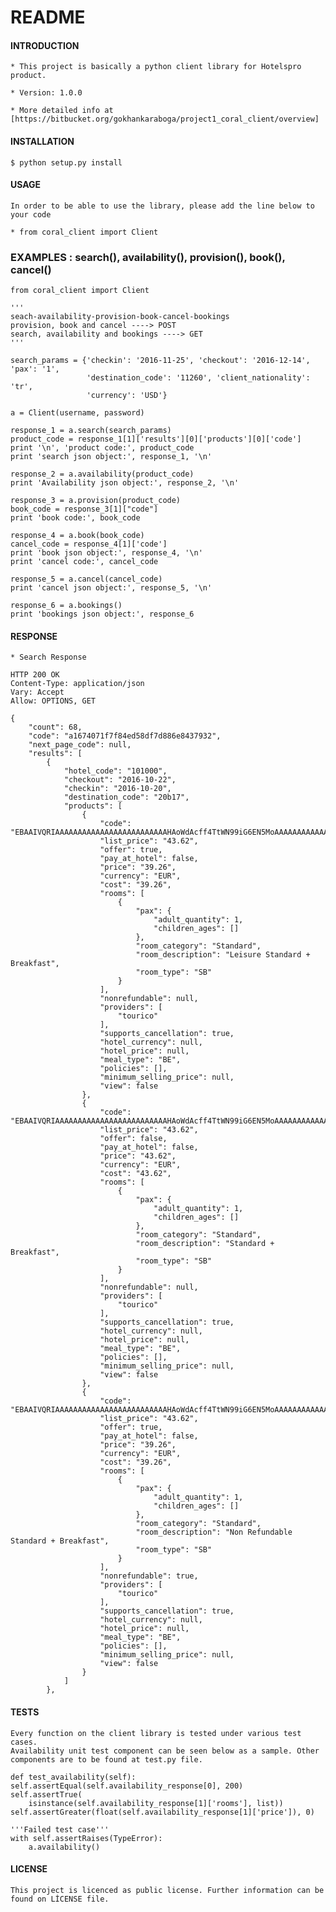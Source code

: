 # README #



#### INTRODUCTION ####

    * This project is basically a python client library for Hotelspro product.
    
    * Version: 1.0.0
    
    * More detailed info at [https://bitbucket.org/gokhankaraboga/project1_coral_client/overview]

#### INSTALLATION ####

    $ python setup.py install

#### USAGE ####

    In order to be able to use the library, please add the line below to
    your code
    
    * from coral_client import Client
    
### EXAMPLES : search(), availability(), provision(), book(), cancel() ###
    
    from coral_client import Client

    '''
    seach-availability-provision-book-cancel-bookings
    provision, book and cancel ----> POST
    search, availability and bookings ----> GET
    '''
    
    search_params = {'checkin': '2016-11-25', 'checkout': '2016-12-14', 'pax': '1',
                     'destination_code': '11260', 'client_nationality': 'tr',
                     'currency': 'USD'}
    
    a = Client(username, password)
    
    response_1 = a.search(search_params)
    product_code = response_1[1]['results'][0]['products'][0]['code']
    print '\n', 'product code:', product_code
    print 'search json object:', response_1, '\n'
    
    response_2 = a.availability(product_code)
    print 'Availability json object:', response_2, '\n'
    
    response_3 = a.provision(product_code)
    book_code = response_3[1]["code"]
    print 'book code:', book_code
    
    response_4 = a.book(book_code)
    cancel_code = response_4[1]['code']
    print 'book json object:', response_4, '\n'
    print 'cancel code:', cancel_code
    
    response_5 = a.cancel(cancel_code)
    print 'cancel json object:', response_5, '\n'
    
    response_6 = a.bookings()
    print 'bookings json object:', response_6

#### RESPONSE ####

    * Search Response

    HTTP 200 OK
    Content-Type: application/json
    Vary: Accept
    Allow: OPTIONS, GET
    
    {
        "count": 68, 
        "code": "a1674071f7f84ed58df7d886e8437932", 
        "next_page_code": null, 
        "results": [
            {
                "hotel_code": "101000", 
                "checkout": "2016-10-22", 
                "checkin": "2016-10-20", 
                "destination_code": "20b17", 
                "products": [
                    {
                        "code": "EBAAIVQRIAAAAAAAAAAAAAAAAAAAAAAAAAHAoWdAcff4TtWN99iG6EN5MoAAAAAAAAAAAAAAAAPVgAAAAAPVgAEKgIoC_nXpXtMCAAIAAAAAAAAAAAAABA", 
                        "list_price": "43.62", 
                        "offer": true, 
                        "pay_at_hotel": false, 
                        "price": "39.26", 
                        "currency": "EUR", 
                        "cost": "39.26", 
                        "rooms": [
                            {
                                "pax": {
                                    "adult_quantity": 1, 
                                    "children_ages": []
                                }, 
                                "room_category": "Standard", 
                                "room_description": "Leisure Standard + Breakfast", 
                                "room_type": "SB"
                            }
                        ], 
                        "nonrefundable": null, 
                        "providers": [
                            "tourico"
                        ], 
                        "supports_cancellation": true, 
                        "hotel_currency": null, 
                        "hotel_price": null, 
                        "meal_type": "BE", 
                        "policies": [], 
                        "minimum_selling_price": null, 
                        "view": false
                    }, 
                    {
                        "code": "EBAAIVQRIAAAAAAAAAAAAAAAAAAAAAAAAAHAoWdAcff4TtWN99iG6EN5MoAAAAAAAAAAAAAAAARCgAAAAARCgAEKgHnCu3vfKQkGABIAAAAAAAAAAAAABA", 
                        "list_price": "43.62", 
                        "offer": false, 
                        "pay_at_hotel": false, 
                        "price": "43.62", 
                        "currency": "EUR", 
                        "cost": "43.62", 
                        "rooms": [
                            {
                                "pax": {
                                    "adult_quantity": 1, 
                                    "children_ages": []
                                }, 
                                "room_category": "Standard", 
                                "room_description": "Standard + Breakfast", 
                                "room_type": "SB"
                            }
                        ], 
                        "nonrefundable": null, 
                        "providers": [
                            "tourico"
                        ], 
                        "supports_cancellation": true, 
                        "hotel_currency": null, 
                        "hotel_price": null, 
                        "meal_type": "BE", 
                        "policies": [], 
                        "minimum_selling_price": null, 
                        "view": false
                    }, 
                    {
                        "code": "EBAAIVQRIAAAAAAAAAAAAAAAAAAAAAAAAAHAoWdAcff4TtWN99iG6EN5MoAAAAAAAAAAAAAAAAPVgAAAAAPVoAEKgADPw6srRn5yACIAAAAAAAAAAAAABA", 
                        "list_price": "43.62", 
                        "offer": true, 
                        "pay_at_hotel": false, 
                        "price": "39.26", 
                        "currency": "EUR", 
                        "cost": "39.26", 
                        "rooms": [
                            {
                                "pax": {
                                    "adult_quantity": 1, 
                                    "children_ages": []
                                }, 
                                "room_category": "Standard", 
                                "room_description": "Non Refundable Standard + Breakfast", 
                                "room_type": "SB"
                            }
                        ], 
                        "nonrefundable": true, 
                        "providers": [
                            "tourico"
                        ], 
                        "supports_cancellation": true, 
                        "hotel_currency": null, 
                        "hotel_price": null, 
                        "meal_type": "BE", 
                        "policies": [], 
                        "minimum_selling_price": null, 
                        "view": false
                    }
                ]
            }, 

#### TESTS ####
    Every function on the client library is tested under various test cases.
    Availability unit test component can be seen below as a sample. Other
    components are to be found at test.py file.
    
    def test_availability(self):
    self.assertEqual(self.availability_response[0], 200)
    self.assertTrue(
        isinstance(self.availability_response[1]['rooms'], list))
    self.assertGreater(float(self.availability_response[1]['price']), 0)

    '''Failed test case'''
    with self.assertRaises(TypeError):
        a.availability()
    

#### LICENSE ####

    This project is licenced as public license. Further information can be
    found on LİCENSE file.
